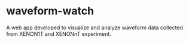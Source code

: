 # waveform-watch

A web app developed to visualize and analyze waveform data collected from XENON1T and XENONnT experiment.
